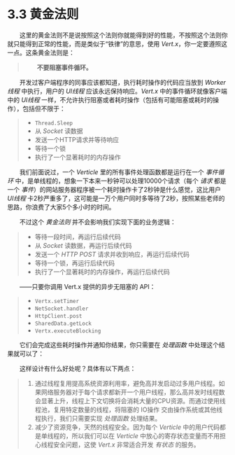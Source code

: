 # 3.3 黄金法则

&emsp;&emsp;这里的黄金法则不是说按照这个法则你就能得到好的性能，不按照这个法则你就只能得到正常的性能，而是类似于“铁律”的意思，使用 *Vert.x*，你一定要遵照这一点。这条黄金法则是：

> &emsp;&emsp;**不要阻塞事件循环。**

&emsp;&emsp;开发过客户端程序的同事应该都知道，执行耗时操作的代码应当放到 *Worker线程* 中执行，用户的 *UI线程* 应该永远保持响应。*Vert.x* 中的事件循环就像客户端中的 *UI线程* 一样，不允许执行阻塞或者耗时操作（包括有可能阻塞或耗时的操作），包括但不限于：

> * `Thread.Sleep`
> * 从 *Socket* 读数据
> * 发送一个HTTP请求并等待响应
> * 等待一个锁
> * 执行了一个显著耗时的内存操作

&emsp;&emsp;我们前面说过，一个 *Verticle* 里的所有事件处理函数都是运行在一个 *事件循环* 中，是单线程的，想象一下本来一秒钟可以处理10000个请求（每个 *请求* 都是一个 *事件*）的网站服务器程序被一个耗时操作卡了2秒钟是什么感觉，这比用户 *UI线程* 卡2秒严重多了，这可能是一万个用户同时多等待了2秒，按照某些老师的思路，你浪费了大家5个多小时的时间。

&emsp;&emsp;不过这个 *黄金法则* 并不会影响我们实现下面的业务逻辑：

> * 等待一段时间，再运行后续代码
> * 从 *Socket* 读数据，再运行后续代码
> * 发送一个 *HTTP POST* 请求并收到响应，再运行后续代码
> * 等待一个锁，再运行后续代码
> * 执行了一个显著耗时的内存操作，再运行后续代码

&emsp;&emsp;——只要你调用 Vert.x 提供的异步无阻塞的 API：

> * `Vertx.setTimer`
> * `NetSocket.handler`
> * `HttpClient.post`
> * `SharedData.getLock`
> * `Vertx.executeBlocking`

&emsp;&emsp;它们会完成这些耗时操作并通知你结果，你只需要在 *处理函数* 中处理这个结果就可以了：

&emsp;&emsp;这样设计有什么好处呢？具体有以下两点：

> 1. 通过线程复用提高系统资源利用率，避免高并发启动过多用户线程。如果网络服务器对于每个请求都新开一个用户线程，那么高并发时线程数会显著上升，线程上下文切换将会消耗大量的CPU资源。而通过使用线程池，复用特定数量的线程，将阻塞的 IO操作 交由操作系统或其他线程执行，我们只需要实现 *处理函数* 处理结果。  
> 2. 减少了资源竞争，天然的线程安全。因为每个 *Verticle* 中的用户代码都是单线程的，所以我们可以在 *Verticle* 中放心的寄存状态变量而不用担心线程安全问题，这使 *Vert.x* 非常适合开发 *有状态* 的服务。
